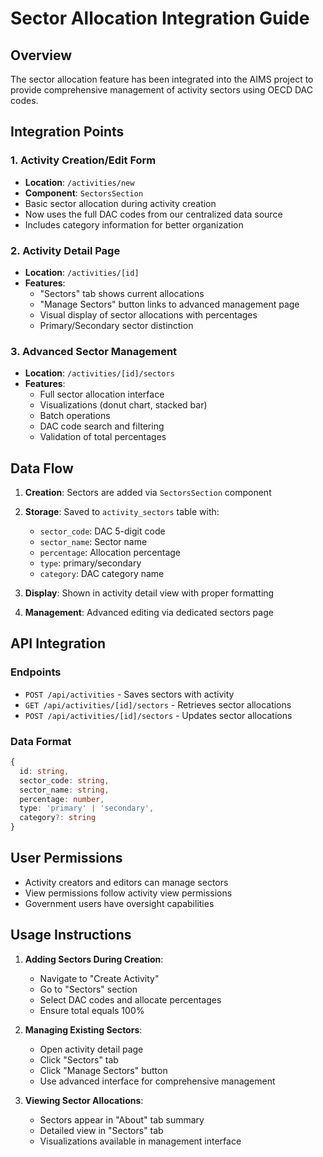 # Sector Allocation Integration Guide

## Overview
The sector allocation feature has been integrated into the AIMS project to provide comprehensive management of activity sectors using OECD DAC codes.

## Integration Points

### 1. Activity Creation/Edit Form
- **Location**: `/activities/new`
- **Component**: `SectorsSection`
- Basic sector allocation during activity creation
- Now uses the full DAC codes from our centralized data source
- Includes category information for better organization

### 2. Activity Detail Page
- **Location**: `/activities/[id]`
- **Features**:
  - "Sectors" tab shows current allocations
  - "Manage Sectors" button links to advanced management page
  - Visual display of sector allocations with percentages
  - Primary/Secondary sector distinction

### 3. Advanced Sector Management
- **Location**: `/activities/[id]/sectors`
- **Features**:
  - Full sector allocation interface
  - Visualizations (donut chart, stacked bar)
  - Batch operations
  - DAC code search and filtering
  - Validation of total percentages

## Data Flow

1. **Creation**: Sectors are added via `SectorsSection` component
2. **Storage**: Saved to `activity_sectors` table with:
   - `sector_code`: DAC 5-digit code
   - `sector_name`: Sector name
   - `percentage`: Allocation percentage
   - `type`: primary/secondary
   - `category`: DAC category name

3. **Display**: Shown in activity detail view with proper formatting
4. **Management**: Advanced editing via dedicated sectors page

## API Integration

### Endpoints
- `POST /api/activities` - Saves sectors with activity
- `GET /api/activities/[id]/sectors` - Retrieves sector allocations
- `POST /api/activities/[id]/sectors` - Updates sector allocations

### Data Format
```typescript
{
  id: string,
  sector_code: string,
  sector_name: string,
  percentage: number,
  type: 'primary' | 'secondary',
  category?: string
}
```

## User Permissions
- Activity creators and editors can manage sectors
- View permissions follow activity view permissions
- Government users have oversight capabilities

## Usage Instructions

1. **Adding Sectors During Creation**:
   - Navigate to "Create Activity"
   - Go to "Sectors" section
   - Select DAC codes and allocate percentages
   - Ensure total equals 100%

2. **Managing Existing Sectors**:
   - Open activity detail page
   - Click "Sectors" tab
   - Click "Manage Sectors" button
   - Use advanced interface for comprehensive management

3. **Viewing Sector Allocations**:
   - Sectors appear in "About" tab summary
   - Detailed view in "Sectors" tab
   - Visualizations available in management interface 